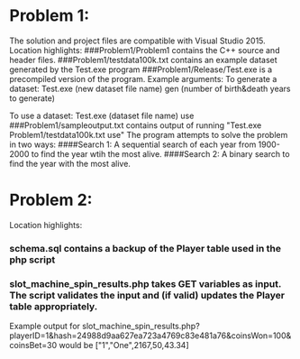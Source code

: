 # Problem 1:
The solution and project files are compatible with Visual Studio 2015.
Location highlights:
###Problem1/Problem1 contains the C++ source and header files.
###Problem1/testdata100k.txt contains an example dataset generated by the Test.exe program
###Problem1/Release/Test.exe is a precompiled version of the program. Example arguments:
To generate a dataset: Test.exe (new dataset file name) gen (number of birth&death years to generate)

To use a dataset: Test.exe (dataset file name) use
###Problem1/sampleoutput.txt contains output of running "Test.exe Problem1/testdata100k.txt use"
The program attempts to solve the problem in two ways:
####Search 1: A sequential search of each year from 1900-2000 to find the year wtih the most alive.
####Search 2: A binary search to find the year with the most alive.

# Problem 2:
Location highlights:
### schema.sql contains a backup of the Player table used in the php script
### slot_machine_spin_results.php takes GET variables as input. The script validates the input and (if valid) updates the Player table appropriately.
Example output for slot_machine_spin_results.php?playerID=1&hash=24988d9aa627ea723a4769c83e481a76&coinsWon=100&coinsBet=30
would be ["1","One",2167,50,43.34]
